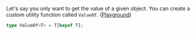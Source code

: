 Let's say you only want to get the value of a given object. You can create a custom utility function called `ValueOf`. ([Playground](https://www.typescriptlang.org/play?#code/C4TwDgpgBAaghgGwK4QPIDMA8AVAfFAXimwG0BrCEAe3WIF0BuAKCYGMqA7AZ2CgCEkwYJwDKoBNCIBvJlCgAFAEoBJALIBBRQE0AXFABEYAE4BLALZwjIfQBpZUEQFEAwqgByAEU26DXCOw4AE0trOwBfKDguKACeZiZQSH5BYQ4xEAlscElYRBQMTESIGmShUXEIXAYgA))

```ts
type ValueOf<T> = T[keyof T];
```
